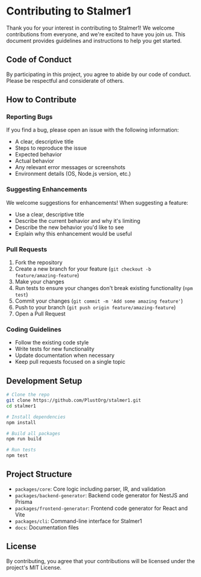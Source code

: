 # Contributing to Stalmer1

Thank you for your interest in contributing to Stalmer1! We welcome contributions from everyone, and we're excited to have you join us. This document provides guidelines and instructions to help you get started.

## Code of Conduct

By participating in this project, you agree to abide by our code of conduct. Please be respectful and considerate of others.

## How to Contribute

### Reporting Bugs

If you find a bug, please open an issue with the following information:
- A clear, descriptive title
- Steps to reproduce the issue
- Expected behavior
- Actual behavior
- Any relevant error messages or screenshots
- Environment details (OS, Node.js version, etc.)

### Suggesting Enhancements

We welcome suggestions for enhancements! When suggesting a feature:
- Use a clear, descriptive title
- Describe the current behavior and why it's limiting
- Describe the new behavior you'd like to see
- Explain why this enhancement would be useful

### Pull Requests

1. Fork the repository
2. Create a new branch for your feature (`git checkout -b feature/amazing-feature`)
3. Make your changes
4. Run tests to ensure your changes don't break existing functionality (`npm test`)
5. Commit your changes (`git commit -m 'Add some amazing feature'`)
6. Push to your branch (`git push origin feature/amazing-feature`)
7. Open a Pull Request

### Coding Guidelines

- Follow the existing code style
- Write tests for new functionality
- Update documentation when necessary
- Keep pull requests focused on a single topic

## Development Setup

```bash
# Clone the repo
git clone https://github.com/PlustOrg/stalmer1.git
cd stalmer1

# Install dependencies
npm install

# Build all packages
npm run build

# Run tests
npm test
```

## Project Structure

- `packages/core`: Core logic including parser, IR, and validation
- `packages/backend-generator`: Backend code generator for NestJS and Prisma
- `packages/frontend-generator`: Frontend code generator for React and Vite
- `packages/cli`: Command-line interface for Stalmer1
- `docs`: Documentation files

## License

By contributing, you agree that your contributions will be licensed under the project's MIT License.
